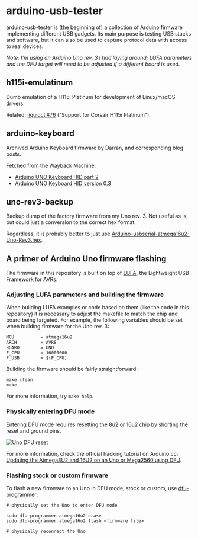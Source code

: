 # arduino-usb-tester

arduino-usb-tester is (the beginning of) a collection of Arduino firmware implementing different USB gadgets.
Its main purpose is testing USB stacks and software, but it can also be used to capture protocol data with access to real devices.

_Note: I'm using an Arduino Uno rev. 3 I had laying around; LUFA parameters and the DFU target will need to be adjusted if a different board is used._


## h115i-emulatinum

Dumb emulation of a H115i Platinum for development of Linux/macOS drivers.

Related: [liquidctl#76](https://github.com/jonasmalacofilho/liquidctl/issues/76) ("Support for Corsair H115i Platinum").


## arduino-keyboard

Archived Arduino Keyboard firmware by Darran, and corresponding blog posts.

Fetched from the Wayback Machine:

 - [Arduino UNO Keyboard HID part 2](https://web.archive.org/web/20130215045104/http://hunt.net.nz/users/darran/weblog/faf5e/Arduino_UNO_Keyboard_HID_part_2.html)
 - [Arduino UNO Keyboard HID version 0.3](https://web.archive.org/web/20120127004113/http://hunt.net.nz/users/darran/weblog/b3029/Arduino_UNO_Keyboard_HID_version_03.html)


## uno-rev3-backup

Backup dump of the factory firmware from my Uno rev. 3.  Not useful as is, but could just a conversion to the correct hex format.

Regardless, it is probably better to just use [Arduino-usbserial-atmega16u2-Uno-Rev3.hex](https://github.com/arduino/ArduinoCore-avr/blob/master/firmwares/atmegaxxu2/arduino-usbserial/Arduino-usbserial-atmega16u2-Uno-Rev3.hex).


## A primer of Arduino Uno firmware flashing

The firmware in this repository is built on top of [LUFA](https://github.com/abcminiuser/lufa), the Lightweight USB Framework for AVRs.

### Adjusting LUFA parameters and building the firmware

When building LUFA examples or code based on them (like the code in this repository) it is necessary to adjust the makefile to match the chip and board being targeted.  For example, the following variables should be set when building firmware for the Uno rev. 3:

```
MCU          = atmega16u2
ARCH         = AVR8
BOARD        = UNO
F_CPU        = 16000000
F_USB        = $(F_CPU)
```

Building the firmware should be fairly straightforward:

```
make clean
make
```

For more information, try `make help`.

### Physically entering DFU mode

Entering DFU mode requires resetting the 8u2 or 16u2 chip by shorting the reset and ground pins.

![Uno DFU reset](https://www.arduino.cc/en/uploads/Hacking/Uno-front-DFU-reset.png)

For more information, check the official hacking tutorial on Arduino.cc: [Updating the Atmega8U2 and 16U2 on an Uno or Mega2560 using DFU](https://www.arduino.cc/en/Hacking/DFUProgramming8U2).

### Flashing stock or custom firmware

To flash a new firmware to an Uno in DFU mode, stock or custom, use [dfu-programmer](https://dfu-programmer.github.io):

```
# physically set the Uno to enter DFU mode

sudo dfu-programmer atmega16u2 erase
sudo dfu-programmer atmega16u2 flash <firmware file>

# physically reconnect the Uno
```


